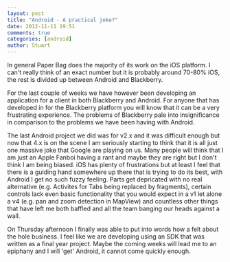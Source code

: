 ```yaml
---
layout: post
title: "Android - A practical joke?"
date: 2012-11-11 19:51
comments: true
categories: [android]
author: Stuart
---
```


In general Paper Bag does the majority of its work on the iOS platform.  I can't really think of an exact number but it is probably around 70-80% iOS, the rest is divided up between Android and Blackberry.  

For the last couple of weeks we have however been developing an application for a client in both Blackberry and Android.  For anyone that has developed in for the Blackberry platform you will know that it can be a very frustrating experience.  The problems of Blackberry pale into insignificance in comparison to the problems we have been having with Android.  

The last Android project we did was for v2.x and it was difficult enough but now that 4.x is on the scene I am seriously starting to think that it is all just one massive joke that Google are playing on us.  Many people will think that I am just an Apple Fanboi having a rant and maybe they are right but I don't think I am being biased.  iOS has plenty of frustrations but at least I feel that there is a guiding hand somewhere up there that is trying to do its best, with Android I get no such fuzzy feeling.  Parts get depricated with no real alternative (e.g. Activites for Tabs being replaced by fragments), certain controls lack even basic functionality that you would expect in a v1 let alone a v4 (e.g. pan and zoom detection in MapView) and countless other things that have left me both baffled and all the team banging our heads against a wall.

On Thursday afternoon I finally was able to put into words how a felt about the hole business.  I feel like we are developing using an SDK that was written as a final year project.  Maybe the coming weeks will lead me to an epiphany and I will 'get' Android, it cannot come quickly enough.